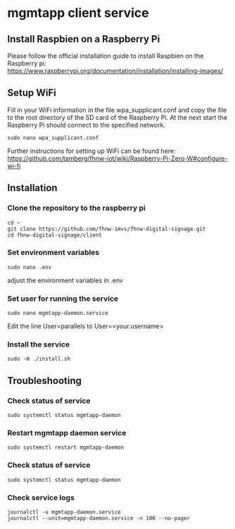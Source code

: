 # mgmtapp client service

## Install Raspbien on a Raspberry Pi 
Please follow the official installation guide to install Raspbien on the Raspberry pi:
https://www.raspberrypi.org/documentation/installation/installing-images/


## Setup WiFi
Fill in your WiFi information in the file wpa_supplicant.conf and copy the file to the root directory of the SD card of the Raspberry Pi. At the next start the Raspberry Pi should connect to the specified network. 
```
sudo nano wpa_supplicant.conf
```

Further instructions for setting up WiFi can be found here:
https://github.com/tamberg/fhnw-iot/wiki/Raspberry-Pi-Zero-W#configure-wi-fi

## Installation

### Clone the repository to the raspberry pi
```
cd ~
git clone https://github.com/fhnw-imvs/fhnw-digital-signage.git
cd fhnw-digital-signage/client
```

### Set environment variables
```
sudo nano .env
```
adjust the environment variables in .env

### Set user for running the service
```
sudo nano mgmtapp-daemon.service
```
Edit the line User=parallels to User=<your.username>

### Install the service

```
sudo -H ./install.sh
```
## Troubleshooting

### Check status of service
```
sudo systemctl status mgmtapp-daemon
```

### Restart mgmtapp daemon service
```
sudo systemctl restart mgmtapp-daemon
```
### Check status of service
```
sudo systemctl status mgmtapp-daemon
```

### Check service logs
```
journalctl -u mgmtapp-daemon.service 
journalctl --unit=mgmtapp-daemon.service -n 100 --no-pager
```